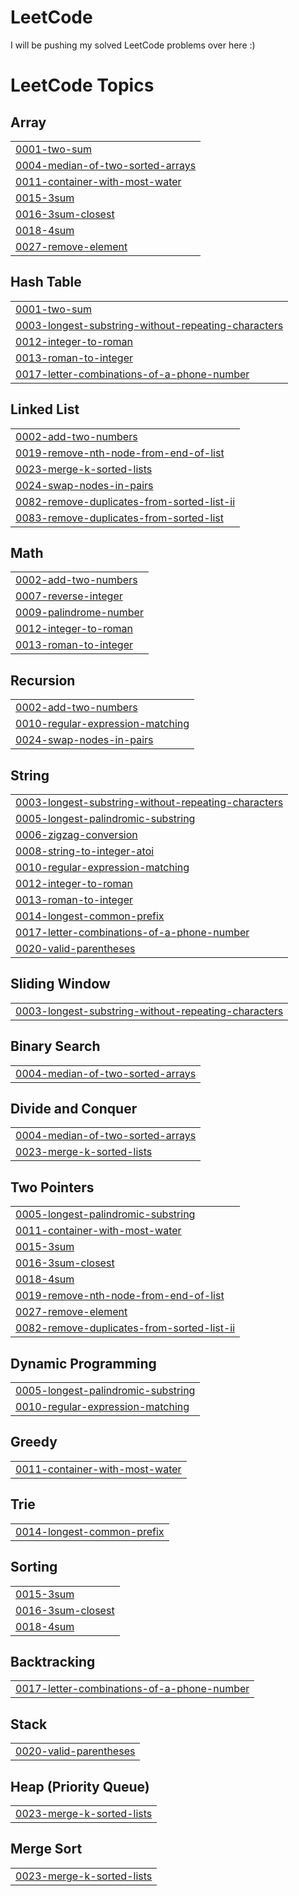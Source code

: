 # LeetCode
I will be pushing my solved LeetCode problems over here :)

<!---LeetCode Topics Start-->
# LeetCode Topics
## Array
|  |
| ------- |
| [0001-two-sum](https://github.com/luffy-2606/LeetCode/tree/master/0001-two-sum) |
| [0004-median-of-two-sorted-arrays](https://github.com/luffy-2606/LeetCode/tree/master/0004-median-of-two-sorted-arrays) |
| [0011-container-with-most-water](https://github.com/luffy-2606/LeetCode/tree/master/0011-container-with-most-water) |
| [0015-3sum](https://github.com/luffy-2606/LeetCode/tree/master/0015-3sum) |
| [0016-3sum-closest](https://github.com/luffy-2606/LeetCode/tree/master/0016-3sum-closest) |
| [0018-4sum](https://github.com/luffy-2606/LeetCode/tree/master/0018-4sum) |
| [0027-remove-element](https://github.com/luffy-2606/LeetCode/tree/master/0027-remove-element) |
## Hash Table
|  |
| ------- |
| [0001-two-sum](https://github.com/luffy-2606/LeetCode/tree/master/0001-two-sum) |
| [0003-longest-substring-without-repeating-characters](https://github.com/luffy-2606/LeetCode/tree/master/0003-longest-substring-without-repeating-characters) |
| [0012-integer-to-roman](https://github.com/luffy-2606/LeetCode/tree/master/0012-integer-to-roman) |
| [0013-roman-to-integer](https://github.com/luffy-2606/LeetCode/tree/master/0013-roman-to-integer) |
| [0017-letter-combinations-of-a-phone-number](https://github.com/luffy-2606/LeetCode/tree/master/0017-letter-combinations-of-a-phone-number) |
## Linked List
|  |
| ------- |
| [0002-add-two-numbers](https://github.com/luffy-2606/LeetCode/tree/master/0002-add-two-numbers) |
| [0019-remove-nth-node-from-end-of-list](https://github.com/luffy-2606/LeetCode/tree/master/0019-remove-nth-node-from-end-of-list) |
| [0023-merge-k-sorted-lists](https://github.com/luffy-2606/LeetCode/tree/master/0023-merge-k-sorted-lists) |
| [0024-swap-nodes-in-pairs](https://github.com/luffy-2606/LeetCode/tree/master/0024-swap-nodes-in-pairs) |
| [0082-remove-duplicates-from-sorted-list-ii](https://github.com/luffy-2606/LeetCode/tree/master/0082-remove-duplicates-from-sorted-list-ii) |
| [0083-remove-duplicates-from-sorted-list](https://github.com/luffy-2606/LeetCode/tree/master/0083-remove-duplicates-from-sorted-list) |
## Math
|  |
| ------- |
| [0002-add-two-numbers](https://github.com/luffy-2606/LeetCode/tree/master/0002-add-two-numbers) |
| [0007-reverse-integer](https://github.com/luffy-2606/LeetCode/tree/master/0007-reverse-integer) |
| [0009-palindrome-number](https://github.com/luffy-2606/LeetCode/tree/master/0009-palindrome-number) |
| [0012-integer-to-roman](https://github.com/luffy-2606/LeetCode/tree/master/0012-integer-to-roman) |
| [0013-roman-to-integer](https://github.com/luffy-2606/LeetCode/tree/master/0013-roman-to-integer) |
## Recursion
|  |
| ------- |
| [0002-add-two-numbers](https://github.com/luffy-2606/LeetCode/tree/master/0002-add-two-numbers) |
| [0010-regular-expression-matching](https://github.com/luffy-2606/LeetCode/tree/master/0010-regular-expression-matching) |
| [0024-swap-nodes-in-pairs](https://github.com/luffy-2606/LeetCode/tree/master/0024-swap-nodes-in-pairs) |
## String
|  |
| ------- |
| [0003-longest-substring-without-repeating-characters](https://github.com/luffy-2606/LeetCode/tree/master/0003-longest-substring-without-repeating-characters) |
| [0005-longest-palindromic-substring](https://github.com/luffy-2606/LeetCode/tree/master/0005-longest-palindromic-substring) |
| [0006-zigzag-conversion](https://github.com/luffy-2606/LeetCode/tree/master/0006-zigzag-conversion) |
| [0008-string-to-integer-atoi](https://github.com/luffy-2606/LeetCode/tree/master/0008-string-to-integer-atoi) |
| [0010-regular-expression-matching](https://github.com/luffy-2606/LeetCode/tree/master/0010-regular-expression-matching) |
| [0012-integer-to-roman](https://github.com/luffy-2606/LeetCode/tree/master/0012-integer-to-roman) |
| [0013-roman-to-integer](https://github.com/luffy-2606/LeetCode/tree/master/0013-roman-to-integer) |
| [0014-longest-common-prefix](https://github.com/luffy-2606/LeetCode/tree/master/0014-longest-common-prefix) |
| [0017-letter-combinations-of-a-phone-number](https://github.com/luffy-2606/LeetCode/tree/master/0017-letter-combinations-of-a-phone-number) |
| [0020-valid-parentheses](https://github.com/luffy-2606/LeetCode/tree/master/0020-valid-parentheses) |
## Sliding Window
|  |
| ------- |
| [0003-longest-substring-without-repeating-characters](https://github.com/luffy-2606/LeetCode/tree/master/0003-longest-substring-without-repeating-characters) |
## Binary Search
|  |
| ------- |
| [0004-median-of-two-sorted-arrays](https://github.com/luffy-2606/LeetCode/tree/master/0004-median-of-two-sorted-arrays) |
## Divide and Conquer
|  |
| ------- |
| [0004-median-of-two-sorted-arrays](https://github.com/luffy-2606/LeetCode/tree/master/0004-median-of-two-sorted-arrays) |
| [0023-merge-k-sorted-lists](https://github.com/luffy-2606/LeetCode/tree/master/0023-merge-k-sorted-lists) |
## Two Pointers
|  |
| ------- |
| [0005-longest-palindromic-substring](https://github.com/luffy-2606/LeetCode/tree/master/0005-longest-palindromic-substring) |
| [0011-container-with-most-water](https://github.com/luffy-2606/LeetCode/tree/master/0011-container-with-most-water) |
| [0015-3sum](https://github.com/luffy-2606/LeetCode/tree/master/0015-3sum) |
| [0016-3sum-closest](https://github.com/luffy-2606/LeetCode/tree/master/0016-3sum-closest) |
| [0018-4sum](https://github.com/luffy-2606/LeetCode/tree/master/0018-4sum) |
| [0019-remove-nth-node-from-end-of-list](https://github.com/luffy-2606/LeetCode/tree/master/0019-remove-nth-node-from-end-of-list) |
| [0027-remove-element](https://github.com/luffy-2606/LeetCode/tree/master/0027-remove-element) |
| [0082-remove-duplicates-from-sorted-list-ii](https://github.com/luffy-2606/LeetCode/tree/master/0082-remove-duplicates-from-sorted-list-ii) |
## Dynamic Programming
|  |
| ------- |
| [0005-longest-palindromic-substring](https://github.com/luffy-2606/LeetCode/tree/master/0005-longest-palindromic-substring) |
| [0010-regular-expression-matching](https://github.com/luffy-2606/LeetCode/tree/master/0010-regular-expression-matching) |
## Greedy
|  |
| ------- |
| [0011-container-with-most-water](https://github.com/luffy-2606/LeetCode/tree/master/0011-container-with-most-water) |
## Trie
|  |
| ------- |
| [0014-longest-common-prefix](https://github.com/luffy-2606/LeetCode/tree/master/0014-longest-common-prefix) |
## Sorting
|  |
| ------- |
| [0015-3sum](https://github.com/luffy-2606/LeetCode/tree/master/0015-3sum) |
| [0016-3sum-closest](https://github.com/luffy-2606/LeetCode/tree/master/0016-3sum-closest) |
| [0018-4sum](https://github.com/luffy-2606/LeetCode/tree/master/0018-4sum) |
## Backtracking
|  |
| ------- |
| [0017-letter-combinations-of-a-phone-number](https://github.com/luffy-2606/LeetCode/tree/master/0017-letter-combinations-of-a-phone-number) |
## Stack
|  |
| ------- |
| [0020-valid-parentheses](https://github.com/luffy-2606/LeetCode/tree/master/0020-valid-parentheses) |
## Heap (Priority Queue)
|  |
| ------- |
| [0023-merge-k-sorted-lists](https://github.com/luffy-2606/LeetCode/tree/master/0023-merge-k-sorted-lists) |
## Merge Sort
|  |
| ------- |
| [0023-merge-k-sorted-lists](https://github.com/luffy-2606/LeetCode/tree/master/0023-merge-k-sorted-lists) |
<!---LeetCode Topics End-->